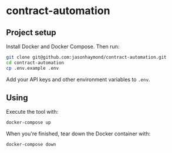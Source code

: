 contract-automation
===================

Project setup
-------------

Install Docker and Docker Compose. Then run:

```sh
git clone git@github.com:jasonhaymond/contract-automation.git
cd contract-automation
cp .env.example .env
```

Add your API keys and other environment variables to `.env`.

Using
-----

Execute the tool with:

```bash
docker-compose up
```

When you're finished, tear down the Docker container with:

```bash
docker-compose down
```
